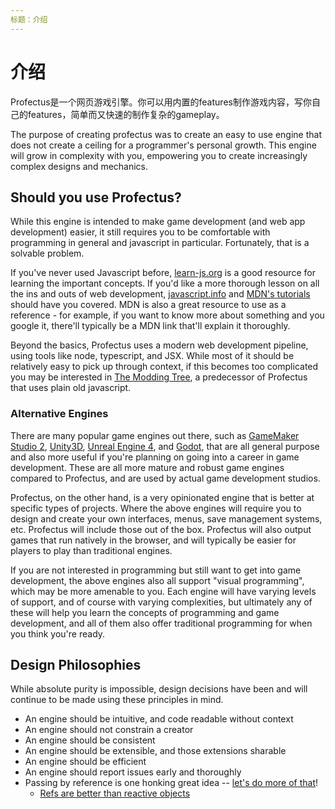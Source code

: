 ```yaml
---
标题：介绍
---
```

# 介绍

Profectus是一个网页游戏引擎。你可以用内置的features制作游戏内容，写你自己的features，简单而又快速的制作复杂的gameplay。

The purpose of creating profectus was to create an easy to use engine that does not create a ceiling for a programmer's personal growth. This engine will grow in complexity with you, empowering you to create increasingly complex designs and mechanics.

## Should you use Profectus?

While this engine is intended to make game development (and web app development) easier, it still requires you to be comfortable with programming in general and javascript in particular. Fortunately, that is a solvable problem.

If you've never used Javascript before, [learn-js.org](https://www.learn-js.org/) is a good resource for learning the important concepts. If you'd like a more thorough lesson on all the ins and outs of web development, [javascript.info](https://javascript.info) and [MDN's tutorials](https://developer.mozilla.org/en-US/docs/Learn/JavaScript) should have you covered. MDN is also a great resource to use as a reference - for example, if you want to know more about something and you google it, there'll typically be a MDN link that'll explain it thoroughly.

Beyond the basics, Profectus uses a modern web development pipeline, using tools like node, typescript, and JSX. While most of it should be relatively easy to pick up through context, if this becomes too complicated you may be interested in [The Modding Tree](https://github.com/Acamaeda/The-Modding-Tree/), a predecessor of Profectus that uses plain old javascript.

### Alternative Engines

There are many popular game engines out there, such as [GameMaker Studio 2](https://www.yoyogames.com/), [Unity3D](https://unity.com), [Unreal Engine 4](https://www.unrealengine.com/), and [Godot](https://godotengine.org), that are all general purpose and also more useful if you're planning on going into a career in game development. These are all more mature and robust game engines compared to Profectus, and are used by actual game development studios.

Profectus, on the other hand, is a very opinionated engine that is better at specific types of projects. Where the above engines will require you to design and create your own interfaces, menus, save management systems, etc. Profectus will include those out of the box. Profectus will also output games that run natively in the browser, and will typically be easier for players to play than traditional engines.

If you are not interested in programming but still want to get into game development, the above engines also all support "visual programming", which may be more amenable to you. Each engine will have varying levels of support, and of course with varying complexities, but ultimately any of these will help you learn the concepts of programming and game development, and all of them also offer traditional programming for when you think you're ready.

## Design Philosophies

While absolute purity is impossible, design decisions have been and will continue to be made using these principles in mind.

- An engine should be intuitive, and code readable without context
- An engine should not constrain a creator
- An engine should be consistent
- An engine should be extensible, and those extensions sharable
- An engine should be efficient
- An engine should report issues early and thoroughly
- Passing by reference is one honking great idea -- [let's do more of that](https://www.python.org/dev/peps/pep-0020/)!
	- [Refs are better than reactive objects](https://dev.to/ycmjason/thought-on-vue-3-composition-api-reactive-considered-harmful-j8c)
